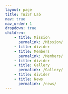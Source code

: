 ```yaml
---
layout: page
title: TWiST Lab
nav: true
nav_order: 1
dropdown: true
children:
    - title: Mission
      permalink: /Mission/
    - title: divider
    - title: Members
      permalink: /Members/
    - title: divider
    - title: Gallery
      permalink: /Gallery/
    - title: divider
    - title: News
      permalink: /news/
---
```


